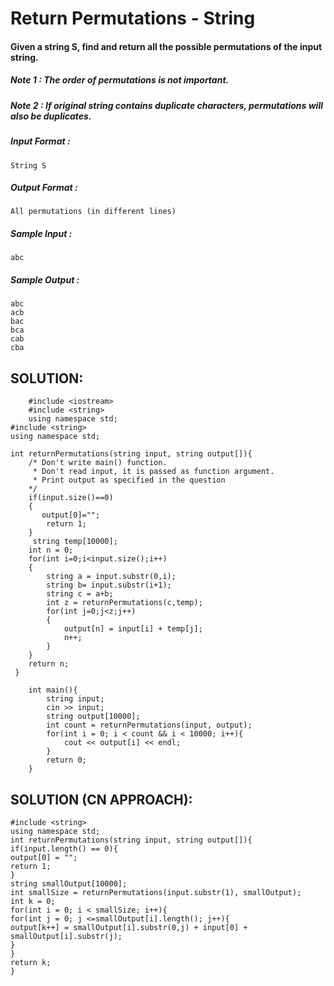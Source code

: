 
# Return Permutations - String



#### Given a string S, find and return all the possible permutations of the input string.

##### Note 1 : The order of permutations is not important.

##### Note 2 : If original string contains duplicate characters, permutations will also be duplicates.

##### Input Format :

```
String S

```

##### Output Format :

```
All permutations (in different lines)

```

##### Sample Input :

```
abc

```

##### Sample Output :

```
abc
acb
bac
bca
cab
cba
```
## SOLUTION:

        #include <iostream>
        #include <string>
        using namespace std;
    #include <string>
    using namespace std;
    
    int returnPermutations(string input, string output[]){
       	/* Don't write main() function.
    	 * Don't read input, it is passed as function argument.
    	 * Print output as specified in the question
    	*/
        if(input.size()==0)
        {
           output[0]="";
            return 1;
        }
         string temp[10000];
        int n = 0;
        for(int i=0;i<input.size();i++)
        {
            string a = input.substr(0,i);
            string b= input.substr(i+1);
            string c = a+b;
            int z = returnPermutations(c,temp);
            for(int j=0;j<z;j++)
            {
                output[n] = input[i] + temp[j]; 
                n++;
            }
        }
        return n;
     }    
    
        int main(){
            string input;
            cin >> input;
            string output[10000];
            int count = returnPermutations(input, output);
            for(int i = 0; i < count && i < 10000; i++){
                cout << output[i] << endl;
            }
            return 0;
        }

## SOLUTION (CN APPROACH):

    #include <string>
    using namespace std;
    int returnPermutations(string input, string output[]){
    if(input.length() == 0){
    output[0] = "";
    return 1;
    }
    string smallOutput[10000];
    int smallSize = returnPermutations(input.substr(1), smallOutput);
    int k = 0;
    for(int i = 0; i < smallSize; i++){
    for(int j = 0; j <=smallOutput[i].length(); j++){
    output[k++] = smallOutput[i].substr(0,j) + input[0] + smallOutput[i].substr(j);
    }
    }
    return k;
    }
